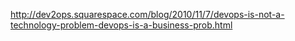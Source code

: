 http://dev2ops.squarespace.com/blog/2010/11/7/devops-is-not-a-technology-problem-devops-is-a-business-prob.html
